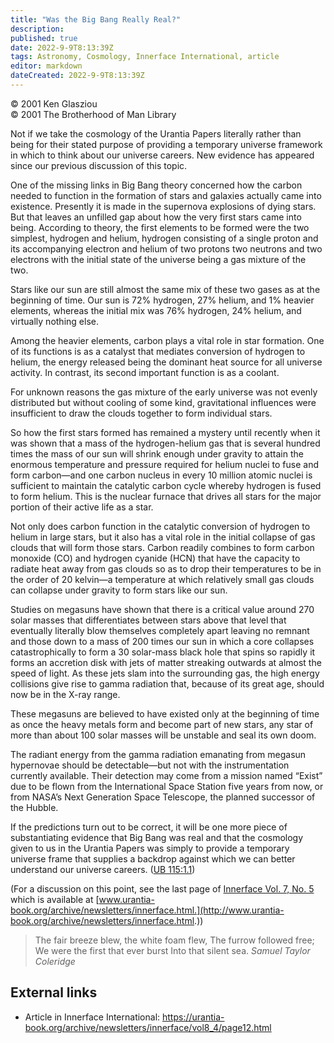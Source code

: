 ```yaml
---
title: "Was the Big Bang Really Real?"
description: 
published: true
date: 2022-9-9T8:13:39Z
tags: Astronomy, Cosmology, Innerface International, article
editor: markdown
dateCreated: 2022-9-9T8:13:39Z
---
```


<p class="v-card v-sheet theme--light grey lighten-3 px-2">© 2001 Ken Glasziou<br>© 2001 The Brotherhood of Man Library</p>

Not if we take the cosmology of the Urantia Papers literally rather than being for their stated purpose of providing a temporary universe framework in which to think about our universe careers. New evidence has appeared since our previous discussion of this topic.

One of the missing links in Big Bang theory concerned how the carbon needed to function in the formation of stars and galaxies actually came into existence. Presently it is made in the supernova explosions of dying stars. But that leaves an unfilled gap about how the very first stars came into being. According to theory, the first elements to be formed were the two simplest, hydrogen and helium, hydrogen consisting of a single proton and its accompanying electron and helium of two protons two neutrons and two electrons with the initial state of the universe being a gas mixture of the two.

Stars like our sun are still almost the same mix of these two gases as at the beginning of time. Our sun is 72% hydrogen, 27% helium, and 1% heavier elements, whereas the initial mix was 76% hydrogen, 24% helium, and virtually nothing else.

Among the heavier elements, carbon plays a vital role in star formation. One of its functions is as a catalyst that mediates conversion of hydrogen to helium, the energy released being the dominant heat source for all universe activity. In contrast, its second important function is as a coolant.

For unknown reasons the gas mixture of the early universe was not evenly distributed but without cooling of some kind, gravitational influences were insufficient to draw the clouds together to form individual stars.

So how the first stars formed has remained a mystery until recently when it was shown that a mass of the hydrogen-helium gas that is several hundred times the mass of our sun will shrink enough under gravity to attain the enormous temperature and pressure required for helium nuclei to fuse and form carbon—and one carbon nucleus in every 10 million atomic nuclei is sufficient to maintain the catalytic carbon cycle whereby hydrogen is fused to form helium. This is the nuclear furnace that drives all stars for the major portion of their active life as a star.

Not only does carbon function in the catalytic conversion of hydrogen to helium in large stars, but it also has a vital role in the initial collapse of gas clouds that will form those stars. Carbon readily combines to form carbon monoxide (CO) and hydrogen cyanide (HCN) that have the capacity to radiate heat away from gas clouds so as to drop their temperatures to be in the order of 20 kelvin—a temperature at which relatively small gas clouds can collapse under gravity to form stars like our sun.

Studies on megasuns have shown that there is a critical value around 270 solar masses that differentiates between stars above that level that eventually literally blow themselves completely apart leaving no remnant and those down to a mass of 200 times our sun in which a core collapses catastrophically to form a 30 solar-mass black hole that spins so rapidly it forms an accretion disk with jets of matter streaking outwards at almost the speed of light. As these jets slam into the surrounding gas, the high energy collisions give rise to gamma radiation that, because of its great age, should now be in the X-ray range.

These megasuns are believed to have existed only at the beginning of time as once the heavy metals form and become part of new stars, any star of more than about 100 solar masses will be unstable and seal its own doom.

The radiant energy from the gamma radiation emanating from megasun hypernovae should be detectable—but not with the instrumentation currently available. Their detection may come from a mission named “Exist” due to be flown from the International Space Station five years from now, or from NASA’s Next Generation Space Telescope, the planned successor of the Hubble.

If the predictions turn out to be correct, it will be one more piece of substantiating evidence that Big Bang was real and that the cosmology given to us in the Urantia Papers was simply to provide a temporary universe frame that supplies a backdrop against which we can better understand our universe careers. ([UB 115:1.1](/en/The_Urantia_Book/115#p1_1))

(For a discussion on this point, see the last page of [Innerface Vol. 7, No. 5](/en/index/articles_innerface#volume-7-no-5) which is available at [www.urantia-book.org/archive/newsletters/innerface.html.](http://www.urantia-book.org/archive/newsletters/innerface.html.))

> The fair breeze blew, the white foam flew, 
> The furrow followed free; 
> We were the first that ever burst 
> Into that silent sea.
> _Samuel Taylor Coleridge_

## External links

- Article in Innerface International: https://urantia-book.org/archive/newsletters/innerface/vol8_4/page12.html


